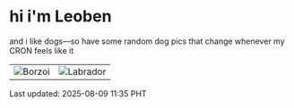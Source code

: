 # hi i'm Leoben

and i like dogs—so have some random dog pics that change whenever my CRON feels like it

|  |  |
|--------|----------|
| ![Borzoi](https://random-dog-vercel.vercel.app/api/random-borzoi?v=1754710551) | ![Labrador](https://random-dog-vercel.vercel.app/api/random-labrador?v=1754710551) |

Last updated: 2025-08-09 11:35 PHT
